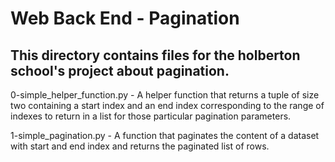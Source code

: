 # Web Back End - Pagination
## This directory contains files for the holberton school's project about pagination.

0-simple_helper_function.py - A helper function that returns a tuple of size two containing a start index and an end index corresponding to the range of indexes to return in a list for those particular pagination parameters.

1-simple_pagination.py - A function that paginates the content of a dataset with start and end index and returns the paginated list of rows.
